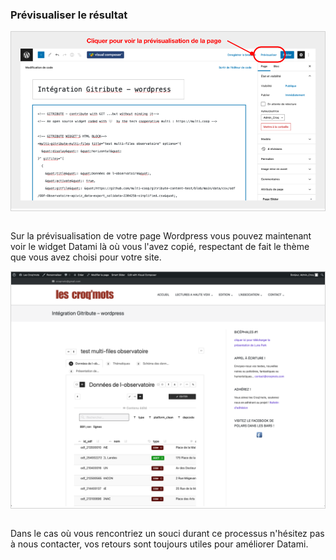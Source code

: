 ### Prévisualiser le résultat

<div style="border: thin solid lightgrey;">
  <img
    alt="WORDPRESS-PREVIEW-SWITCH"
    src="https://raw.githubusercontent.com/multi-coop/datami-website-content/main/images/wordpress/wordpress-preview-help-fr.png"
    />
</div>
<br>

Sur la prévisualisation de votre page Wordpress vous pouvez maintenant voir le widget Datami là où vous l'avez copié, respectant de fait le thème que vous avez choisi pour votre site.

<div style="border: thin solid lightgrey;">
  <img
    alt="WORDPRESS-PREVIEW"
    src="https://raw.githubusercontent.com/multi-coop/datami-website-content/main/images/wordpress/wordpress-preview.png"
    />
</div>
<br>

Dans le cas où vous rencontriez un souci durant ce processus n'hésitez pas à nous contacter, vos retours sont toujours utiles pour améliorer Datami.
